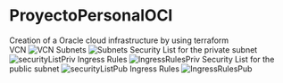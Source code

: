 # ProyectoPersonalOCI
 Creation of a Oracle cloud infrastructure by using terraform\
VCN
![VCN](image.png)
Subnets
![Subnets](image-1.png)
Security List for the private subnet
![securityListPriv](image-2.png)
Ingress Rules
![IngressRulesPriv](image-3.png)
Security List for the public subnet
![securityListPub](image-4.png)
Ingress Rules
![IngressRulesPub](image-5.png)


